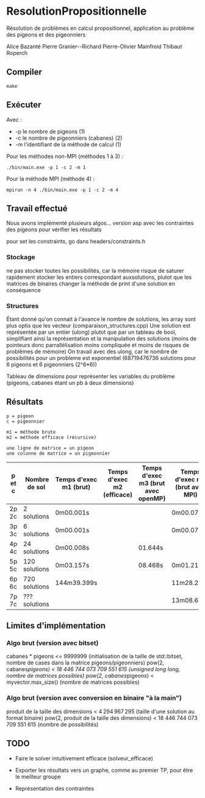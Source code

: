 # ResolutionPropositionnelle

Résolution de problèmes en calcul propositionnel, application au problème des pigeons et des pigeonniers

Alice Bazanté
Pierre Granier--Richard
Pierre-Olivier Mainfroid
Thibaut Roperch

## Compiler

    make

## Exécuter

Avec :
* -p le nombre de pigeons (1) 
* -c le nombre de pigeonniers (cabanes) (2)
* -m l'identifiant de la méthode de calcul (1)

Pour les méthodes non-MPI (méthodes 1 à 3) :

    ./bin/main.exe -p 1 -c 2 -m 1

Pour la méthode MPI (méthode 4) :

    mpirun -n 4 ./bin/main.exe -p 1 -c 2 -m 4

## Travail effectué

Nous avons implémenté plusieurs algos...
version asp avec les contraintes des pigeons pour vérifier les résultats

pour set les constraints, go dans headers/constraints.h

### Stockage

ne pas stocker toutes les possibilités, car la mémoire risque de saturer rapidement
stocker les entiers correspondant auxsolutions, plutot que les matrices de binaires
changer la méthode de print d'une solution en conséquence

### Structures

Étant donné qu'on connait à l'avance le nombre de solutions, les array sont plus optis que les vecteur (comparaison_structures.cpp)
Une solution est représentée par un entier (ulong) plutot que par un tableau de bool, simplifiant ainsi la représentation et la manipulation des solutions (moins de pointeurs donc parrallélisation moins compliquée et moins de risques de problèmes de mémoire)
On travail avec des ulong, car le nombre de possibilités pour un probleme est exponentiel (68719476736 solutions pour 6 pigeons et 6 pigeonniers (2^6*6))

Tableau de dimensions pour représenter les variables du problème (pigeons, cabanes étant un pb à deux dimensions)

## Résultats

    p = pigeon
    c = pigeonnier

    m1 = méthode brute 
    m2 = méthode efficace (récursive) 

    une ligne de matrice = un pigeon
    une colonne de matrice = un pigeonnier

| p et c | Nombre de sol | Temps d'exec m1 (brut) | Temps d'exec m2 (efficace) | Temps d'exec m3 (brut avec openMP) | Temps d'exec m4 (brut avec MPI) |
|--------|---------------|------------------------|----------------------------|------------------------------------|---------------------------------|
| 2p 2c  | 2 solutions   |      0m00.001s         |                            |                                    |           0m00.071s             |
| 3p 3c  | 6 solutions   |      0m00.001s         |                            |                                    |           0m00.076s             |
| 4p 4c  | 24 solutions  |      0m00.008s         |                            |              01.644s               |                                 | 
| 5p 5c  | 120 solutions |      0m03.157s         |                            |              08.468s               |           0m01.211s             | 
| 6p 6c  | 720 solutions |    144m39.399s         |                            |                                    |          11m28.296s             |
| 7p 7c  | ??? solutions |                        |                            |                                    |          13m08.667s             |

## Limites d'implémentation

### Algo brut (version avec bitset)

cabanes * pigeons <= 9999999 (initialisation de la taille de std::bitset, nombre de cases dans la matrice pigeons/pigeonniers)
pow(2, cabanes*pigeons) < 18 446 744 073 709 551 615 (unsigned long long, nombre de matrices possibles)
pow(2, cabanes*pigeons) < myvector.max_size() (nombre de matrices possibles)

### Algo brut (version avec conversion en binaire "à la main")

produit de la taille des dimensions < 4 294 967 295 (taille d'une solution au format binaire)
pow(2, produit de la taille des dimensions) < 18 446 744 073 709 551 615 (nombre de possibilités)

## TODO

* Faire le solver intuitivement efficace (solveur_efficace)

* Exporter les résultats vers un graphe, comme au premier TP, pour être le meilleur groupe

* Représentation des contraintes
